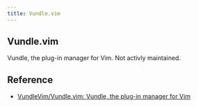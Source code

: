 ```yaml
---
title: Vundle.vim
---
```


## Vundle.vim
Vundle, the plug-in manager for Vim.
Not activly maintained.


## Reference
* [VundleVim/Vundle.vim: Vundle, the plug-in manager for Vim](https://github.com/VundleVim/Vundle.vim)
